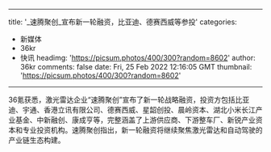 
---
title: '_速腾聚创_宣布新一轮融资，比亚迪、德赛西威等参投'
categories: 
 - 新媒体
 - 36kr
 - 快讯
headimg: 'https://picsum.photos/400/300?random=8602'
author: 36kr
comments: false
date: Fri, 25 Feb 2022 12:16:05 GMT
thumbnail: 'https://picsum.photos/400/300?random=8602'
---

<div>   
36氪获悉，激光雷达企业“速腾聚创”宣布了新一轮战略融资，投资方包括比亚迪、宇通、香港立讯有限公司、德赛西威、星韶创投、晨岭资本、湖北小米长江产业基金、中新融创、康成亨等，完整涵盖了上游供应商、下游整车厂、新锐产业资本和专业投资机构。速腾聚创指出，新一轮融资将继续聚焦激光雷达和自动驾驶的产业链生态构建。  
</div>
            